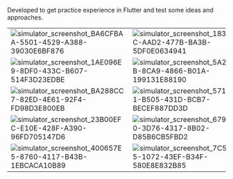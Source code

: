Developed to get practice experience in Flutter and test some ideas and approaches.





|          |          |
|----------|----------|
|![simulator_screenshot_BA6CFBAA-5501-4529-A388-39030E6BF876](https://github.com/WhyAnge1/SigmaPractice/assets/47815470/3976aa08-01b0-4199-aee4-06d3c16ec184)|![simulator_screenshot_183CFC0C-AAD2-477B-BA3B-5DF0E0634941](https://github.com/WhyAnge1/SigmaPractice/assets/47815470/a254719b-4aa8-4ea0-9fda-7fce393d3fea)|
|![simulator_screenshot_1AE096E9-8DF0-433C-B607-514F3D23EDBE](https://github.com/WhyAnge1/SigmaPractice/assets/47815470/39616f60-65c3-4dfe-b226-07dc6f1b232f)|![simulator_screenshot_5A27C89B-8CA9-4866-B01A-199131E88190](https://github.com/WhyAnge1/SigmaPractice/assets/47815470/4be458c3-d853-4bd1-8a28-e65a1e6a4ebf)|
|![simulator_screenshot_BA288CC7-82ED-4E61-92F4-FD98D3E800EB](https://github.com/WhyAnge1/SigmaPractice/assets/47815470/d21b9142-ab71-48c9-b74e-729a5193baa3)|![simulator_screenshot_5716E871-B505-431D-BCB7-BECEF887DD3D](https://github.com/WhyAnge1/SigmaPractice/assets/47815470/48a60091-1666-4ab9-825d-bfc4a8066406)|
|![simulator_screenshot_23B00EFC-E10E-428F-A390-96FD705147D6](https://github.com/WhyAnge1/SigmaPractice/assets/47815470/5374ff77-09b1-49e7-a792-f733c30237d0)|![simulator_screenshot_6792FA70-3D76-4317-8B02-D85B6CB5FBD2](https://github.com/WhyAnge1/SigmaPractice/assets/47815470/2f25250c-df15-4c41-9937-090d53ae6336)|
|![simulator_screenshot_400657E5-8760-4117-B43B-1EBCACA10B89](https://github.com/WhyAnge1/SigmaPractice/assets/47815470/ce8444a7-695e-45b3-932b-7179b00d9113)|![simulator_screenshot_7C592F15-1072-43EF-B34F-580E8E832B85](https://github.com/WhyAnge1/SigmaPractice/assets/47815470/69a0fd41-ff13-4b76-a547-872892c201b2)|


















